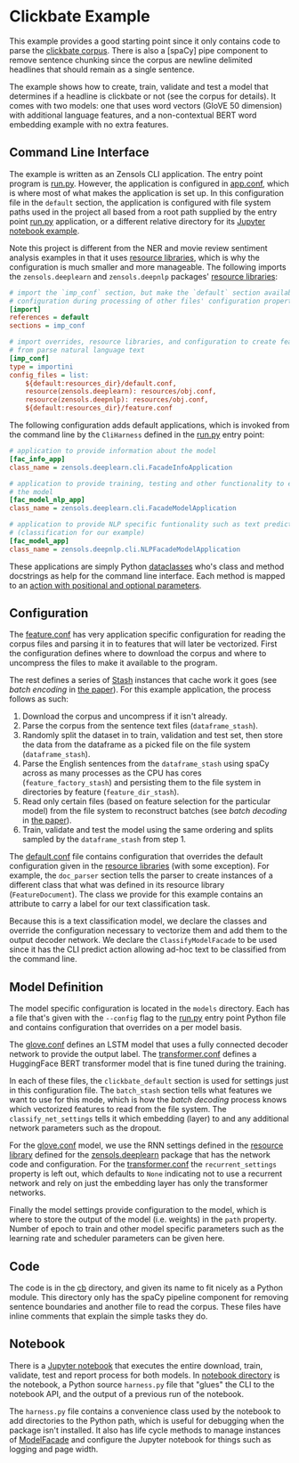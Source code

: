 # Clickbate Example

This example provides a good starting point since it only contains code to
parse the [clickbate corpus].  There is also a [spaCy] pipe component to remove
sentence chunking since the corpus are newline delimited headlines that should
remain as a single sentence.

The example shows how to create, train, validate and test a model that
determines if a headline is clickbate or not (see the corpus for details).  It
comes with two models: one that uses word vectors (GloVE 50 dimension) with
additional language features, and a non-contextual BERT word embedding example
with no extra features.


## Command Line Interface

The example is written as an Zensols CLI application.  The entry point program
is [run.py].  However, the application is configured in [app.conf], which is
where most of what makes the application is set up.  In this configuration file
in the `default` section, the application is configured with file system paths
used in the project all based from a root path supplied by the entry point
[run.py] application, or a different relative directory for its [Jupyter
notebook example].

Note this project is different from the NER and movie review sentiment analysis
examples in that it uses [resource libraries], which is why the configuration
is much smaller and more manageable.  The following imports the
`zensols.deeplearn` and `zensols.deepnlp` packages' [resource libraries]:
```ini
# import the `imp_conf` section, but make the `default` section available as
# configuration during processing of other files' configuration properties
[import]
references = default
sections = imp_conf

# import overrides, resource libraries, and configuration to create features
# from parse natural language text
[imp_conf]
type = importini
config_files = list:
    ${default:resources_dir}/default.conf,
    resource(zensols.deeplearn): resources/obj.conf,
    resource(zensols.deepnlp): resources/obj.conf,
    ${default:resources_dir}/feature.conf
```

The following configuration adds default applications, which is invoked from
the command line by the `CliHarness` defined in the [run.py] entry point:
```ini
# application to provide information about the model
[fac_info_app]
class_name = zensols.deeplearn.cli.FacadeInfoApplication

# application to provide training, testing and other functionality to excercise
# the model
[fac_model_nlp_app]
class_name = zensols.deeplearn.cli.FacadeModelApplication

# application to provide NLP specific funtionality such as text prediction
# (classification for our example)
[fac_model_app]
class_name = zensols.deepnlp.cli.NLPFacadeModelApplication
```

These applications are simply Python [dataclasses] who's class and method
docstrings as help for the command line interface.  Each method is mapped to an
[action with positional and optional parameters].


## Configuration

The [feature.conf] has very application specific configuration for reading the
corpus files and parsing it in to features that will later be vectorized.
First the configuration defines where to download the corpus and where to
uncompress the files to make it available to the program.

The rest defines a series of [Stash] instances that cache work it goes (see
*batch encoding* in [the paper]).  For this example application, the process
follows as such:
1. Download the corpus and uncompress if it isn't already.
2. Parse the corpus from the sentence text files (`dataframe_stash`).
3. Randomly split the dataset in to train, validation and test set, then store
   the data from the dataframe as a picked file on the file system
   (`dataframe_stash`).
4. Parse the English sentences from the `dataframe_stash` using spaCy across as
   many processes as the CPU has cores (`feature_factory_stash`) and persisting
   them to the file system in directories by feature (`feature_dir_stash`).
5. Read only certain files (based on feature selection for the particular
   model) from the file system to reconstruct batches (see *batch decoding* in
   [the paper]).
6. Train, validate and test the model using the same ordering and splits
   sampled by the `dataframe_stash` from step 1.

The [default.conf] file contains configuration that overrides the default
configuration given in the [resource libraries] (with some exception).  For
example, the `doc_parser` section tells the parser to create instances of a
different class that what was defined in its resource library
(`FeatureDocument`).  The class we provide for this example contains an
attribute to carry a label for our text classification task.

Because this is a text classification model, we declare the classes and
override the configuration necessary to vectorize them and add them to the
output decoder network.  We declare the `ClassifyModelFacade` to be used since
it has the CLI predict action allowing ad-hoc text to be classified from the
command line.


## Model Definition

The model specific configuration is located in the `models` directory.  Each
has a file that's given with the `--config` flag to the [run.py] entry point
Python file and contains configuration that overrides on a per model basis.

The [glove.conf] defines an LSTM model that uses a fully connected decoder
network to provide the output label.  The [transformer.conf] defines a
HuggingFace BERT transformer model that is fine tuned during the training.

In each of these files, the `clickbate_default` section is used for settings
just in this configuration file.  The `batch_stash` section tells what features
we want to use for this mode, which is how the *batch decoding* process knows
which vectorized features to read from the file system.  The
`classify_net_settings` tells it which embedding (layer) to and any additional
network parameters such as the dropout.

For the [glove.conf] model, we use the RNN settings defined in the [resource
library] defined for the [zensols.deeplearn] package that has the network code
and configuration.  For the [transformer.conf] the `recurrent_settings`
property is left out, which defaults to `None` indicating not to use a
recurrent network and rely on just the embedding layer has only the
transformer networks.

Finally the model settings provide configuration to the model, which is where
to store the output of the model (i.e. weights) in the `path` property.  Number
of epoch to train and other model specific parameters such as the learning rate
and scheduler parameters can be given here.


## Code

The code is in the [cb] directory, and given its name to fit nicely as a Python
module.  This directory only has the spaCy pipeline component for removing
sentence boundaries and another file to read the corpus.  These files have
inline comments that explain the simple tasks they do.


## Notebook

There is a [Jupyter notebook] that executes the entire download, train,
validate, test and report process for both models.  In [notebook directory] is
the notebook, a Python source `harness.py` file that "glues" the CLI to the
notebook API, and the output of a previous run of the notebook.

The `harness.py` file contains a convenience class used by the notebook to add
directories to the Python path, which is useful for debugging when the package
isn't installed.  It also has life cycle methods to manage instances of
[ModelFacade] and configure the Jupyter notebook for things such as logging and
page width.


<!-- links -->
[clickbate corpus]: https://github.com/bhargaviparanjape/clickbait/tree/master/dataset

[Jupyter notebook example]: https://github.com/plandes/deepnlp/blob/master/example/clickbate/notebook/clickbate.ipynb
[resource libraries]: https://plandes.github.io/util/doc/config.html#resource-libraries
[resource library]: https://plandes.github.io/util/doc/config.html#resource-libraries
[cb]: https://github.com/plandes/deepnlp/blob/master/example/clickbate/cb
[run.py]: https://github.com/plandes/deepnlp/blob/master/example/clickbate/run.py
[app.conf]: https://github.com/plandes/deepnlp/blob/master/example/clickbate/resources/app.conf
[dataclasses]: https://docs.python.org/3/library/dataclasses.html
[action with positional and optional parameters]: https://plandes.github.io/util/doc/command-line.html#application-class-and-actions
[default.conf]: https://github.com/plandes/deepnlp/blob/master/example/clickbate/resources/default.conf
[feature.conf]: https://github.com/plandes/deepnlp/blob/master/example/clickbate/resources/feature.conf
[glove.conf]: https://github.com/plandes/deepnlp/blob/master/example/clickbate/models/glove.conf
[transformer.conf]: https://github.com/plandes/deepnlp/blob/master/example/clickbate/models/transformer.conf
[Stash]: https://plandes.github.io/util/api/zensols.persist.html#zensols.persist.domain.Stash
[the paper]: https://arxiv.org/pdf/2109.03383.pdf
[zensols.deeplearn]: https://github.com/plandes/deeplearn
[Jupyter notebook]: https://github.com/plandes/deepnlp/blob/master/example/clickbate/notebook/clickbate.ipynb
[notebook directory]: https://github.com/plandes/deepnlp/tree/master/example/clickbate/notebook
[ModelFacade]: https://plandes.github.io/deeplearn/api/zensols.deeplearn.model.html#zensols.deeplearn.model.facade.ModelFacade
